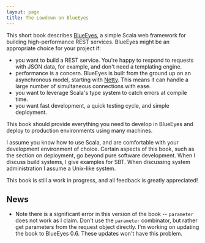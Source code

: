 ```yaml
---
layout: page
title: The Lowdown on BlueEyes
---
```


This short book describes [BlueEyes](https://github.com/jdegoes/blueeyes), a simple Scala web framework for building high-performance REST services. BlueEyes might be an appropriate choice for your project if:

- you want to build a REST service. You're happy to respond to requests with JSON data, for example, and don't need a templating engine.
- performance is a concern. BlueEyes is built from the ground up on an asynchronous model, starting with [Netty](http://www.jboss.org/netty). This means it can handle a large number of simultaneous connections with ease.
- you want to leverage Scala's type system to catch errors at compile time.
- you want fast development, a quick testing cycle, and simple deployment.

This book should provide everything you need to develop in BlueEyes and deploy to production environments using many machines.

I assume you know how to use Scala, and are comfortable with your development environment of choice. Certain aspects of this book, such as the section on deployment, go beyond pure software development. When I discuss build systems, I give examples for SBT. When discussing system administration I assume a Unix-like system.

This book is still a work in progress, and all feedback is greatly appreciated!

## News

 - Note there is a significant error in this version of the book -- `parameter` does not work as I claim. Don't use the `parameter` combinator, but rather get parameters from the request object directly. I'm working on updating the book to BlueEyes 0.6. These updates won't have this problem.
